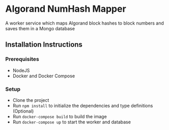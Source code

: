 # Algorand NumHash Mapper

A worker service which maps Algorand block hashes to block numbers and saves them in a Mongo database

## Installation Instructions

### Prerequisites

- NodeJS
- Docker and Docker Compose

### Setup

- Clone the project
- Run `npm install` to initialize the dependencies and type definitions (Optional)
- Run `docker-compose build` to build the image
- Run `docker-compose up` to start the worker and database

